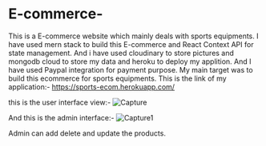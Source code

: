 # E-commerce-
This is a E-commerce website which mainly deals with sports equipments. I have used mern stack to build this E-commerce and  React Context API for state management. And i have used
cloudinary to store pictures and mongodb cloud to store my data and heroku to deploy my applition. And I have used Paypal integration for payment purpose. My main target was to build this ecommerce for sports equipments.
This is the link of my application:-  https://sports-ecom.herokuapp.com/


this is the user interface view:- 
![Capture](https://user-images.githubusercontent.com/67452433/130330474-41f6356d-abd1-4cec-a55f-24989dbe7464.PNG)
  
  
And this is the admin interface:- 
![Capture1](https://user-images.githubusercontent.com/67452433/130330490-ac2d977e-e023-4a3b-879e-89cdc10e92b1.PNG)

Admin can add delete and update  the products.

